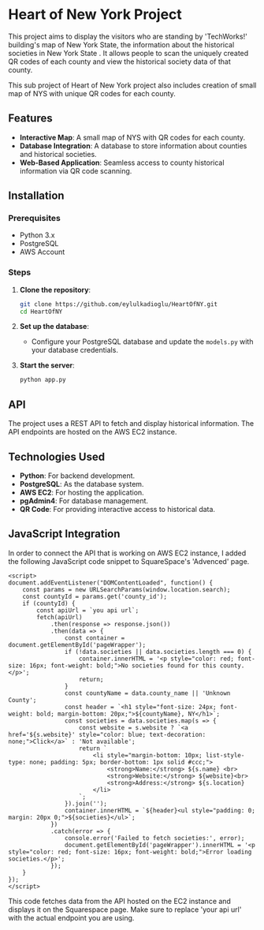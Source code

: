 # Heart of New York Project

This project aims to display the visitors who are standing by 'TechWorks!' building's map of New York State, the information about the historical societies in New York State . It allows people to scan the uniquely created QR codes of each county and view the historical society data of that county.

This sub project of Heart of New York project also includes creation of small map of NYS with unique QR codes for each county. 

## Features

- **Interactive Map**: A small map of NYS with QR codes for each county.
- **Database Integration**: A database to store information about counties and historical societies.
- **Web-Based Application**: Seamless access to county historical information via QR code scanning.

## Installation

### Prerequisites

- Python 3.x
- PostgreSQL
- AWS Account

### Steps

1. **Clone the repository**:
    ```bash
    git clone https://github.com/eylulkadioglu/HeartOfNY.git
    cd HeartOfNY
    ```
    
2. **Set up the database**:
    - Configure your PostgreSQL database and update the `models.py` with your database credentials.

3. **Start the server**:
    ```bash
    python app.py
    ```
    
## API

The project uses a REST API to fetch and display historical information. The API endpoints are hosted on the AWS EC2 instance.

## Technologies Used

- **Python**: For backend development.
- **PostgreSQL**: As the database system.
- **AWS EC2**: For hosting the application.
- **pgAdmin4**: For database management.
- **QR Code**: For providing interactive access to historical data.

## JavaScript Integration

In order to connect the API that is working on AWS EC2 instance, I added the following JavaScript code snippet to SquareSpace's 'Advenced' page.


```
<script>
document.addEventListener("DOMContentLoaded", function() {
    const params = new URLSearchParams(window.location.search);
    const countyId = params.get('county_id');
    if (countyId) {
        const apiUrl = `you api url`;
        fetch(apiUrl)
            .then(response => response.json())
            .then(data => {
                const container = document.getElementById('pageWrapper');
                if (!data.societies || data.societies.length === 0) {
                    container.innerHTML = '<p style="color: red; font-size: 16px; font-weight: bold;">No societies found for this county.</p>';
                    return;
                }
                const countyName = data.county_name || 'Unknown County'; 
                const header = `<h1 style="font-size: 24px; font-weight: bold; margin-bottom: 20px;">${countyName}, NY</h1>`;
                const societies = data.societies.map(s => {
                    const website = s.website ? `<a href='${s.website}' style="color: blue; text-decoration: none;">Click</a>` : 'Not available';
                    return `
                        <li style="margin-bottom: 10px; list-style-type: none; padding: 5px; border-bottom: 1px solid #ccc;">
                            <strong>Name:</strong> ${s.name} <br>
                            <strong>Website:</strong> ${website}<br>
                            <strong>Address:</strong> ${s.location} 
                        </li>
                    `;
                }).join('');
                container.innerHTML = `${header}<ul style="padding: 0; margin: 20px 0;">${societies}</ul>`;
            })
            .catch(error => {
                console.error('Failed to fetch societies:', error);
                document.getElementById('pageWrapper').innerHTML = '<p style="color: red; font-size: 16px; font-weight: bold;">Error loading societies.</p>';
            });
    }
});
</script>
```

This code fetches data from the API hosted on the EC2 instance and displays it on the Squarespace page. Make sure to replace 'your api url' with the actual endpoint you are using.

